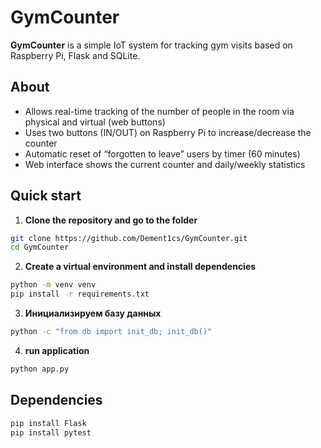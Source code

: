 # GymCounter

**GymCounter** is a simple IoT system for tracking gym visits based on Raspberry Pi, Flask and SQLite.

## About

- Allows real-time tracking of the number of people in the room via physical and virtual (web buttons)
- Uses two buttons (IN/OUT) on Raspberry Pi to increase/decrease the counter
- Automatic reset of “forgotten to leave” users by timer (60 minutes)
- Web interface shows the current counter and daily/weekly statistics

## Quick start

1. **Clone the repository and go to the folder**
```bash
git clone https://github.com/Dement1cs/GymCounter.git
cd GymCounter
```
2. **Create a virtual environment and install dependencies**
```bash
python -m venv venv
pip install -r requirements.txt
```
3. **Инициализируем базу данных**
```bash
python -c "from db import init_db; init_db()"
```
4. **run application**
```bash
python app.py
```

## Dependencies
```bash
pip install Flask
pip install pytest
```
